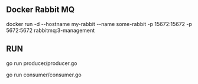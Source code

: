 ## Docker Rabbit MQ
docker run -d --hostname my-rabbit --name some-rabbit -p 15672:15672 -p 5672:5672 rabbitmq:3-management

## RUN 
go run producer/producer.go

go run consumer/consumer.go